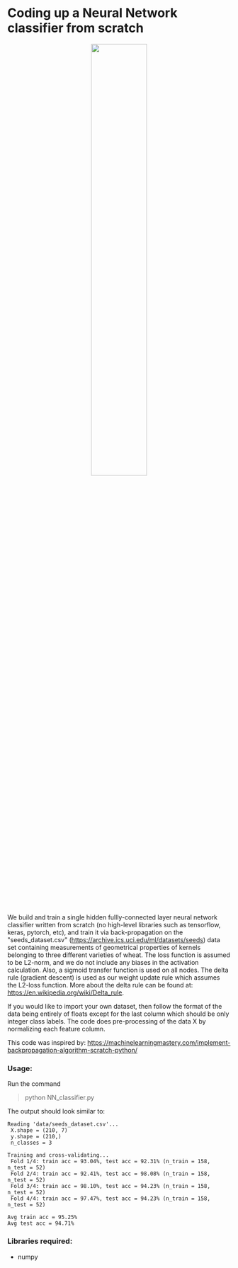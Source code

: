 # Coding up a Neural Network classifier from scratch

<p align="center">
<img src="https://github.com/ankonzoid/NN-from-scratch/blob/master/images/NN.png" width="50%">
</p>
 
We build and train a single hidden fullly-connected layer neural network classifier written from scratch (no high-level libraries such as tensorflow, keras, pytorch, etc), and train it via back-propagation on the "seeds_dataset.csv" (https://archive.ics.uci.edu/ml/datasets/seeds) data set containing measurements of geometrical properties of kernels belonging to three different varieties of wheat. The loss function is assumed to be L2-norm, and we do not include any biases in the activation calculation. Also, a sigmoid transfer function is used on all nodes. The delta rule (gradient descent) is used as our weight update rule which assumes the L2-loss function. More about the delta rule can be found at: https://en.wikipedia.org/wiki/Delta_rule.

 If you would like to import your own dataset, then follow the format of the data being entirely of floats except for the last column which should be only integer class labels. The code does pre-processing of the data X by normalizing each feature column.

 This code was inspired by:
 https://machinelearningmastery.com/implement-backpropagation-algorithm-scratch-python/

### Usage:

Run the command

> python NN_classifier.py

The output should look similar to:

```
Reading 'data/seeds_dataset.csv'...
 X.shape = (210, 7)
 y.shape = (210,)
 n_classes = 3

Training and cross-validating...
 Fold 1/4: train acc = 93.04%, test acc = 92.31% (n_train = 158, n_test = 52)
 Fold 2/4: train acc = 92.41%, test acc = 98.08% (n_train = 158, n_test = 52)
 Fold 3/4: train acc = 98.10%, test acc = 94.23% (n_train = 158, n_test = 52)
 Fold 4/4: train acc = 97.47%, test acc = 94.23% (n_train = 158, n_test = 52)

Avg train acc = 95.25%
Avg test acc = 94.71%
```

### Libraries required:

* numpy
